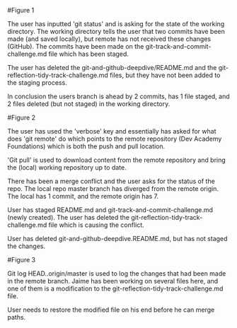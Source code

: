 #Figure 1

The user has inputted 'git status' and is asking for the state of the working directory. The working directory tells the user that two commits have been made (and saved locally), but remote has not received these changes (GitHub). The commits have been made on the git-track-and-commit-challenge.md file which has been staged.

The user has deleted the git-and-github-deepdive/README.md and the git-reflection-tidy-track-challenge.md files, but they have not been added to the staging process.

In conclusion the users branch is ahead by 2 commits, has 1 file staged, and 2 files deleted (but not staged) in the working directory.

#Figure 2

The user has used the 'verbose' key and essentially has asked for what does 'git remote' do which points to the remote repository (Dev Academy Foundations) which is both the push and pull location.

'Git pull' is used to download content from the remote repository and bring the (local) working repository up to date.

There has been a merge conflict and the user asks for the status of the repo. The local repo master branch has diverged from the remote origin. The local has 1 commit, and the remote origin has 7.

User has staged README.md and git-track-and-commit-challenge.md (newly created). The user has deleted the git-reflection-tidy-track-challenge.md file which is causing the conflict.

User has deleted git-and-github-deepdive.README.md, but has not staged the changes.

#Figure 3

Git log HEAD..origin/master is used to log the changes that had been made in the remote branch. Jaime has been working on several files here, and one of them is a modification to the git-reflection-tidy-track-challenge.md file.

User needs to restore the modified file on his end before he can merge paths.
